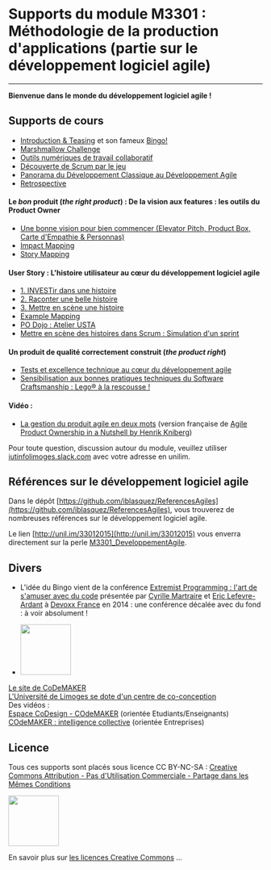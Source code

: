 # Supports du module M3301 : Méthodologie de la production d'applications (partie sur le développement logiciel agile)
---

**Bienvenue dans le monde du développement logiciel agile !**

## Supports de cours

- [Introduction & Teasing](1_IntroM3301.pdf) et son fameux [Bingo!](1_Bingo.pdf)   
- [Marshmallow Challenge](1_MarshmallowChallenge.pdf)  
- [Outils numériques de travail collaboratif](2_PresentationOutilsTravailCollaboratif.pdf)  
- [Découverte de Scrum par le jeu](3_Lego4Scrum.pdf)   
- [Panorama du Développement Classique au Développement Agile](4_DevClassique_DevAgile.pdf)
- [Retrospective](14_Retrospective.pdf) 

#### Le *bon* produit (*the right product*) : De la vision aux features : les outils du Product Owner  
- [Une bonne vision pour bien commencer (Elevator Pitch, Product Box, Carte d'Empathie & Personnas)](5_VisionProduit.pdf)  
- [Impact Mapping](6_ImpactMapping.pdf)
- [Story Mapping](8_StoryMapping.pdf)
  	  
#### User Story : L'histoire utilisateur au cœur du développement logiciel agile
- [1. INVESTir dans une histoire](UserStory_Partie1_INVESTir.pdf) 
- [2. Raconter une belle histoire](UserStory_Partie2_Raconter.pdf)
- [3. Mettre en scène une histoire](UserStory_Partie3_MettreEnScene.pdf)
- [Example Mapping](11_ExampleMapping.pdf)
- [PO Dojo : Atelier USTA](10_AtelierUSTA.pdf)
- [Mettre en scène des histoires dans Scrum : Simulation d'un sprint](12_SimulationSprint.pdf)

#### Un produit de qualité correctement construit (*the product right*)  
- [Tests et excellence technique au cœur du développement agile](9_QualiteLogicielleExcellenceTechnique.pdf)
- [Sensibilisation aux bonnes pratiques techniques du Software Craftsmanship : Lego® à la rescousse !](13_AteliersLEGO_PratiquesTechniques.pdf)


#### Vidéo : 
- [La gestion du produit agile en deux mots](https://www.youtube.com/watch?v=3qMpB-UH9kA) (version française de [Agile Product Ownership in a Nutshell by Henrik Kniberg](https://www.youtube.com/watch?v=502ILHjX9EE))


Pour toute question, discussion autour du module, veuillez utiliser [iutinfolimoges.slack.com](https://iutinfolimoges.slack.com/) avec votre adresse en unilim.


## Références sur le développement logiciel agile

Dans le dépôt [https://github.com/iblasquez/ReferencesAgiles](https://github.com/iblasquez/ReferencesAgiles), vous trouverez de nombreuses références sur le développement logiciel agile.

Le lien [http://unil.im/33012015](http://unil.im/33012015) vous enverra directement sur la perle [M3301_DeveloppementAgile](http://unil.im/33012015).



## Divers


- L'idée du Bingo vient de la conférence [Extremist Programming : l'art de s'amuser avec du code](https://www.youtube.com/watch?v=9UsjBV9zU1Y) présentée par [Cyrille Martraire](https://twitter.com/cyriux) et [Eric Lefevre-Ardant](https://twitter.com/elefevre) à [Devoxx France](http://www.devoxx.fr/) en 2014 : une conférence décalée avec du fond : à voir absolument !

- <img src="http://www.unilim.fr/wp-content/uploads/sites/8/2015/10/COde-long-rvb.png" width="100"> 
[Le site de CoDeMAKER](https://fondation.unilim.fr/codemaker/)  
[L'Université de Limoges se dote d'un centre de co-conception](http://www.unilim.fr/vous-etes/entreprise/centre-de-co-conception/)   
Des vidéos :  
[Espace CoDesign - COdeMAKER](https://www.youtube.com/watch?v=9JrOW1Le1uk) (orientée Etudiants/Enseignants)  
[COdeMAKER : intelligence collective](https://www.youtube.com/watch?v=BzOtUVwFRcU) (orientée Entreprises)

Licence
-------

Tous ces supports sont placés sous licence CC BY-NC-SA :  [Creative Commons
Attribution - Pas d'Utilisation Commerciale - Partage dans les Mêmes Conditions](https://creativecommons.org/licenses/by-nc-sa/4.0/)

<img src="https://licensebuttons.net/l/by-nc-sa/3.0/88x31.png" width="100">

En savoir plus sur [les licences Creative Commons](https://creativecommons.org/licenses/?lang=fr-FR) ...

